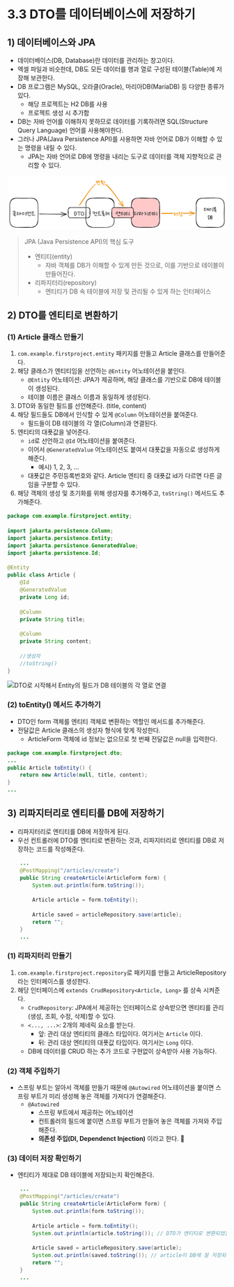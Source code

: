 # 3.3 DTO를 데이터베이스에 저장하기
## 1) 데이터베이스와 JPA
- 데이터베이스(DB, Database)란 데이터를 관리하는 창고이다.
- 엑셀 파일과 비슷한데, DB도 모든 데이터를 행과 열로 구성된 테이블(Table)에 저장해 보관한다.
- DB 프로그램은 MySQL, 오라클(Oracle), 마리아DB(MariaDB) 등 다양한 종류가 있다.
	- 해당 프로젝트는 H2 DB를 사용
	- 프로젝트 생성 시 추가함
- DB는 자바 언어를 이해하지 못하므로 데이터를 기록하려면 SQL(Structure Query Language) 언어를 사용해야한다.
- 그러나 JPA(Java Persistence API)를 사용하면 자바 언어로 DB가 이해할 수 있는 명령을 내릴 수 있다.
	- JPA는 자바 언어로 DB에 명령을 내리는 도구로 데이터를 객체 지향적으로 관리할 수 있다.

![DTO를 DB에 저장하는 과정](/media/서적/코딩%20자율학습%20스프링부트3%20자바%20백엔드%20개발%20입문/Part%202.%20게시판%20CRUD%20만들기/3.%20게시판%20만들고%20새%20글%20작성하기%20-%20Create/DTO를%20DB에%20저장하는%20과정.png)

> JPA (Java Persistence API)의 핵심 도구
> - 엔티티(entity)
> 	- 자바 객체를 DB가 이해할 수 있게 만든 것으로, 이를 기반으로 테이블이 만들어진다.
> - 리파지터리(repository)
> 	- 엔티티가 DB 속 테이블에 저장 및 관리될 수 있게 하는 인터페이스

## 2) DTO를 엔티티로 변환하기
### (1) Article 클래스 만들기
1. `com.example.firstproject.entity` 패키지를 만들고 Article 클래스를 만들어준다.
2. 해당 클래스가 엔티티임을 선언하는 `@Entity` 어노테이션을 붙인다.
	- `@Entity` 어노테이션: JPA가 제공하며, 해당 클래스를 기반으로 DB에 테이블이 생성된다.
	- 테이블 이름은 클래스 이름과 동일하게 생성된다.
3. DTO와 동일한 필드를 선언해준다. (title, content)
4. 해당 필드들도 DB에서 인식할 수 있게 `@Column` 어노테이션을 붙여준다.
	- 필드들이 DB 테이블의 각 열(Column)과 연결된다.
5. 엔티티의 대푯값을 넣어준다.
	- `id`로 선언하고 `@Id` 어노테이션을 붙여준다.
	- 이어서 `@GeneratedValue` 어노테이션도 붙여서 대푯값을 자동으로 생성하게 해준다.
		- 예시) 1, 2, 3, ...
	- 대푯값은 주민등록번호와 같다. Article 엔티티 중 대푯값 id가 다르면 다른 글임을 구분할 수 있다.
6. 해당 객체의 생성 및 초기화를 위해 생성자를 추가해주고, `toString()` 메서드도 추가해준다.

```java
package com.example.firstproject.entity;

import jakarta.persistence.Column;
import jakarta.persistence.Entity;
import jakarta.persistence.GeneratedValue;
import jakarta.persistence.Id;

@Entity
public class Article {
    @Id
    @GeneratedValue
    private Long id;
    
    @Column
    private String title;
    
    @Column
    private String content;

	//생성자
	//toString()
}
```

![DTO로 시작해서 Entity의 필드가 DB 테이블의 각 열로 연결](/media/서적/코딩%20자율학습%20스프링부트3%20자바%20백엔드%20개발%20입문/Part%202.%20게시판%20CRUD%20만들기/3.%20게시판%20만들고%20새%20글%20작성하기%20-%20Create/DTO로%20시작해서%20Entity의%20필드가%20DB%20테이블의%20각%20열로%20연결.svg)

### (2) toEntity() 메서드 추가하기
- DTO인 form 객체를 엔티티 객체로 변환하는 역할인 메서드를 추가해준다.
- 전달값은 Article 클래스의 생성자 형식에 맞게 작성한다.
	- ArticleForm 객체에 id 정보는 없으므로 첫 번째 전달값은 null을 입력한다.

```java
package com.example.firstproject.dto;
...
public Article toEntity() {
    return new Article(null, title, content);
}
...
```

## 3) 리파지터리로 엔티티를 DB에 저장하기
- 리파지터리로 엔티티를 DB에 저장하게 된다.
- 우선 컨트롤러에 DTO를 엔티티로 변환하는 것과, 리파지터리로 엔티티를 DB로 저장하는 코드를 작성해준다.

```java
	...
    @PostMapping("/articles/create")
    public String createArticle(ArticleForm form) {
        System.out.println(form.toString());

        Article article = form.toEntity();
        
        Article saved = articleRepository.save(article);
        return "";
    }
    ...
```

### (1) 리파지터리 만들기
1. `com.example.firstproject.repository`로 패키지를 만들고 ArticleRepository 라는 인터페이스를 생성한다.
2. 해당 인터페이스에 `extends CrudRepository<Article, Long>` 를 상속 시켜준다.
	- `CrudRepository`: JPA에서 제공하는 인터페이스로 상속받으면 엔티티를 관리(생성, 조회, 수정, 삭제)할 수 있다.
	- `<..., ...>`: 2개의 제네릭 요소를 받는다.
		- 앞: 관리 대상 엔티티의 클래스 타입이다. 여기서는 `Article` 이다.
		- 뒤: 관리 대상 엔티티의 대푯값 타입이다. 여기서는 `Long` 이다.
	- DB에 데이터를 CRUD 하는 추가 코드로 구현없이 상속받아 사용 가능하다.

### (2) 객체 주입하기
- 스프링 부트는 알아서 객체를 만들기 때문에 `@Autowired` 어노테이션을 붙이면 스프링 부트가 미리 생성해 놓은 객체를 가져다가 연결해준다.
	- `@Autowired`
		- 스프링 부트에서 제공하는 어노테이션
		- 컨트롤러의 필드에 붙이면 스프링 부트가 만들어 놓은 객체를 가져와 주입해준다.
		- **의존성 주입(DI, Dependenct Injection)** 이라고 한다.

### (3) 데이터 저장 확인하기
- 엔티티가 제대로 DB 테이블에 저장되는지 확인해준다.

```java
	...
    @PostMapping("/articles/create")
    public String createArticle(ArticleForm form) {
        System.out.println(form.toString());

        Article article = form.toEntity();
        System.out.println(article.toString()); // DTO가 엔티티로 변환되었는지 확인
        
        Article saved = articleRepository.save(article);
        System.out.println(saved.toString()); // article이 DB에 잘 저장되었는지 확인
        return "";
    }
    ...
```